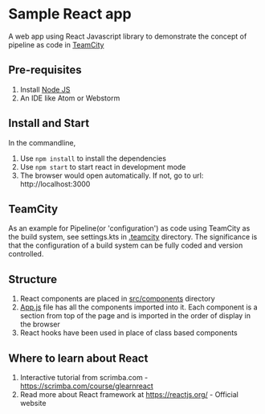 # Sample React app
A web app using React Javascript library to demonstrate the concept of pipeline as code in [TeamCity](https://www.jetbrains.com/teamcity/)

## Pre-requisites
1. Install [Node JS](https://nodejs.org/en/download/)
2. An IDE like Atom or Webstorm

## Install and Start

In the commandline,

1. Use `npm install` to install the dependencies
2. Use `npm start` to start react in development mode
3. The browser would open automatically. If not, go to url: http://localhost:3000

## TeamCity
As an example for Pipeline(or 'configuration') as code using TeamCity as the build system, see settings.kts in [.teamcity](.teamcity) directory. The significance
is that the configuration of a build system can be fully coded and version controlled.

## Structure
1. React components are placed in [src/components](./src/components) directory
2. [App.js](./src/App.js) file has all the components imported into it. Each component is a section from top of the page and is imported in the order of display in the browser
3. React hooks have been used in place of class based components

## Where to learn about React

1. Interactive tutorial from scrimba.com - https://scrimba.com/course/glearnreact
2. Read more about React framework at https://reactjs.org/ - Official website

